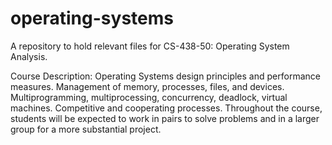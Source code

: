 # operating-systems

A repository to hold relevant files for CS-438-50: Operating System Analysis. 

Course Description: Operating Systems design principles and performance measures. Management of memory, processes, files,    and devices. Multiprogramming, multiprocessing, concurrency, deadlock, virtual machines. Competitive and cooperating processes. Throughout the course, students will be expected to work in pairs to solve problems and in a larger group for a more substantial project. 
